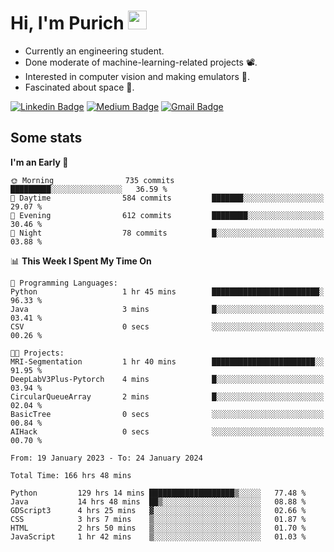 <h1 align="left">Hi, I'm Purich
<img src="https://media.giphy.com/media/hvRJCLFzcasrR4ia7z/giphy.gif" width="30px"/></h1>

* Currently an engineering student.
* Done moderate of machine-learning-related projects :film_projector:.
* Interested in computer vision and making emulators :space_invader:.
* Fascinated about space :milky_way:.

[![Linkedin Badge](https://img.shields.io/badge/-Purich-blue?style=flat-square&logo=Linkedin&logoColor=white&link=https://www.linkedin.com/in/purich-siritip-16b3b3255/)](https://www.linkedin.com/in/purich-siritip-16b3b3255) [![Medium Badge](https://img.shields.io/badge/-@purich-gray?style=flat-square&labelColor=000000&logo=Medium&link=https://medium.com/@phuritsiritip)](https://medium.com/@phuritsiritip)
[![Gmail Badge](https://img.shields.io/badge/-mark.phurit@gmail.com-c14438?style=flat-square&logo=Gmail&logoColor=white&link=mailto:mark.phurit@gmail.com)](mailto:mark.phurit@gmail.com)

## Some stats

  
  <!--START_SECTION:waka-->
**I'm an Early 🐤** 

```text
🌞 Morning                735 commits         █████████░░░░░░░░░░░░░░░░   36.59 % 
🌆 Daytime                584 commits         ███████░░░░░░░░░░░░░░░░░░   29.07 % 
🌃 Evening                612 commits         ████████░░░░░░░░░░░░░░░░░   30.46 % 
🌙 Night                  78 commits          █░░░░░░░░░░░░░░░░░░░░░░░░   03.88 % 
```


📊 **This Week I Spent My Time On** 

```text
💬 Programming Languages: 
Python                   1 hr 45 mins        ████████████████████████░   96.33 % 
Java                     3 mins              █░░░░░░░░░░░░░░░░░░░░░░░░   03.41 % 
CSV                      0 secs              ░░░░░░░░░░░░░░░░░░░░░░░░░   00.26 % 

🐱‍💻 Projects: 
MRI-Segmentation         1 hr 40 mins        ███████████████████████░░   91.95 % 
DeepLabV3Plus-Pytorch    4 mins              █░░░░░░░░░░░░░░░░░░░░░░░░   03.94 % 
CircularQueueArray       2 mins              █░░░░░░░░░░░░░░░░░░░░░░░░   02.04 % 
BasicTree                0 secs              ░░░░░░░░░░░░░░░░░░░░░░░░░   00.84 % 
AIHack                   0 secs              ░░░░░░░░░░░░░░░░░░░░░░░░░   00.70 % 
```


<!--END_SECTION:waka-->

  <!--START_SECTION:waka-simple-->

```text
From: 19 January 2023 - To: 24 January 2024

Total Time: 166 hrs 48 mins

Python         129 hrs 14 mins ███████████████████▒░░░░░   77.48 %
Java           14 hrs 48 mins  ██▒░░░░░░░░░░░░░░░░░░░░░░   08.88 %
GDScript3      4 hrs 25 mins   ▓░░░░░░░░░░░░░░░░░░░░░░░░   02.66 %
CSS            3 hrs 7 mins    ▒░░░░░░░░░░░░░░░░░░░░░░░░   01.87 %
HTML           2 hrs 50 mins   ▒░░░░░░░░░░░░░░░░░░░░░░░░   01.70 %
JavaScript     1 hr 42 mins    ▒░░░░░░░░░░░░░░░░░░░░░░░░   01.03 %
```

<!--END_SECTION:waka-simple-->

  <!--![Anurag's GitHub stats](https://github-readme-stats.vercel.app/api?username=vikimark&show_icons=true&theme=gruvbox_light)-->
  
<!--
**vikimark/vikimark** is a ✨ _special_ ✨ repository because its `README.md` (this file) appears on your GitHub profile.

Here are some ideas to get you started:

- 🔭 I’m currently working on ...
- 🌱 I’m currently learning ...
- 👯 I’m looking to collaborate on ...
- 🤔 I’m looking for help with ...
- 💬 Ask me about ...
- 📫 How to reach me: ...
- 😄 Pronouns: ...
- ⚡ Fun fact: ...
-->
